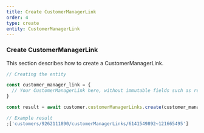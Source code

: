 ```yaml
---
title: Create CustomerManagerLink
order: 4
type: create
entity: CustomerManagerLink
---
```


### Create CustomerManagerLink

This section describes how to create a CustomerManagerLink.

```javascript
// Creating the entity

const customer_manager_link = {
  // Your CustomerManagerLink here, without immutable fields such as resource_name
}

const result = await customer.customerManagerLinks.create(customer_manager_link)
```

```javascript
// Example result
;['customers/9262111890/customerManagerLinks/6141549892~121665495']
```
